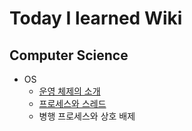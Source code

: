 # Today I learned Wiki

## Computer Science
+ OS
    + [운영 체제의 소개](./OS/%EC%9A%B4%EC%98%81%20%EC%B2%B4%EC%A0%9C%EC%9D%98%20%EC%86%8C%EA%B0%9C.md)
    + [프로세스와 스레드](./OS//%ED%94%84%EB%A1%9C%EC%84%B8%EC%8A%A4%EC%99%80%20%EC%8A%A4%EB%A0%88%EB%93%9C.md)
    + 병행 프로세스와 상호 배제